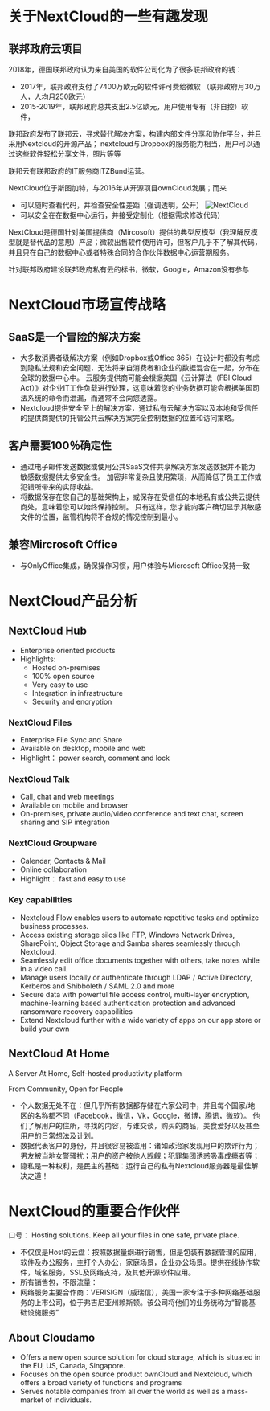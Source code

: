 
# 关于NextCloud的一些有趣发现

## 联邦政府云项目

2018年，德国联邦政府认为来自美国的软件公司化为了很多联邦政府的钱：
- 2017年，联邦政府支付了7400万欧元的软件许可费给微软 （联邦政府月30万人，人均月250欧元）
- 2015-2019年，联邦政府总共支出2.5亿欧元，用户使用专有（非自控）软件，

联邦政府发布了联邦云，寻求替代解决方案，构建内部文件分享和协作平台，并且采用Nextcloud的开源产品； nextcloud与Dropbox的服务能力相当，用户可以通过这些软件轻松分享文件，照片等等

联邦云有联邦政府的IT服务商ITZBund运营。

NextCloud位于斯图加特，与2016年从开源项目ownCloud发展；而来
- 可以随时查看代码，并检查安全性差距（强调透明，公开）
![NextCloud](https://cdn.prod.www.spiegel.de/images/6212d26d-0001-0004-0000-000001276776_w718_r2.0795180722891566_fpx44.62_fpy54.94.jpg)
- 可以安全在在数据中心运行，并接受定制化（根据需求修改代码）

NextCloud是德国针对美国提供商（Mircosoft）提供的典型反模型（我理解反模型就是替代品的意思）产品；微软出售软件使用许可，但客户几乎不了解其代码，并且只在自己的数据中心或者特殊合同的合作伙伴数据中心运营期服务。

针对联邦政府建设联邦政府私有云的标书，微软，Google，Amazon没有参与

# NextCloud市场宣传战略
## SaaS是一个冒险的解决方案
- 大多数消费者级解决方案（例如Dropbox或Office 365）在设计时都没有考虑到隐私法规和安全问题，无法将来自消费者和企业的数据混合在一起，分布在全球的数据中心中。 云服务提供商可能会根据美国《云计算法（FBI Cloud Act）》对企业IT工作负载进行处理，这意味着您的业务数据可能会根据美国司法系统的命令而泄漏，而通常不会向您透露。
- Nextcloud提供安全至上的解决方案，通过私有云解决方案以及本地和受信任的提供商提供的托管公共云解决方案完全控制数据的位置和访问策略。
## 客户需要100％确定性
- 通过电子邮件发送数据或使用公共SaaS文件共享解决方案发送数据并不能为敏感数据提供太多安全性。 加密非常复杂且使用繁琐，从而降低了员工工作或犯错所带来的实际收益。
- 将数据保存在您自己的基础架构上，或保存在受信任的本地私有或公共云提供商处，意味着您可以始终保持控制。 只有这样，您才能向客户确切显示其敏感文件的位置，监管机构将不合规的情况控制到最小。
## 兼容Mircrosoft Office
- 与OnlyOffice集成，确保操作习惯，用户体验与Microsoft Office保持一致

# NextCloud产品分析

## NextCloud Hub

- Enterprise oriented products
- Highlights:
  - Hosted on-premises
  - 100% open source
  - Very easy to use
  - Integration in infrastructure
  - Security and encryption

### NextCloud Files

- Enterprise File Sync and Share
- Available on desktop, mobile and web
- Highlight： power search, comment and lock 

### NextCloud Talk

- Call, chat and web meetings
- Available on mobile and browser
- On-premises, private audio/video conference and text chat, screen sharing and SIP integration

### NextCloud Groupware

- Calendar, Contacts & Mail
- Online collaboration
- Highlight： fast and easy to use

### Key capabilities

- Nextcloud Flow enables users to automate repetitive tasks and optimize business processes.
- Access existing storage silos like FTP, Windows Network Drives, SharePoint, Object Storage and Samba shares seamlessly through Nextcloud.
- Seamlessly edit office documents together with others, take notes while in a video call.
- Manage users locally or authenticate through LDAP / Active Directory, Kerberos and Shibboleth / SAML 2.0 and more
- Secure data with powerful file access control, multi-layer encryption, machine-learning based authentication protection and advanced ransomware recovery capabilities
- Extend Nextcloud further with a wide variety of apps on our app store or build your own

## NextCloud At Home

A Server At Home, Self-hosted productivity platform

From Community, Open for People

- 个人数据无处不在：但几乎所有数据都存储在六家公司中，并且每个国家/地区的名称都不同（Facebook，微信，Vk，Google，微博，腾讯，微软）。 他们了解用户的住所，寻找的内容，与谁交谈，购买的商品，美食爱好以及甚至用户的日常想法及计划。
- 数据代表客户的身份，并且很容易被滥用：诸如政治家发现用户的欺诈行为；男友被当地女警骚扰；用户的资产被他人觊觎；犯罪集团诱惑吸毒成瘾者等；
- 隐私是一种权利，是民主的基础：运行自己的私有Nextcloud服务器是最佳解决之道！

# NextCloud的重要合作伙伴

口号： Hosting solutions. Keep all your files in one safe, private place.

- 不仅仅是Host的云盘：按照数据量纲进行销售，但是包装有数据管理的应用，软件及办公服务，主打个人办公，家庭场景，企业办公场景。提供在线协作软件，域名服务，SSL及网络支持，及其他开源软件应用。
- 所有销售包，不限流量：
- 网络服务主要合作商：VERISIGN（威瑞信），美国一家专注于多种网络基础服务的上市公司，位于弗吉尼亚州赖斯顿。该公司将他们的业务统称为“智能基础设施服务”

## About Cloudamo
- Offers a new open source solution for cloud storage, which is situated in the EU, US, Canada, Singapore.
- Focuses on the open source product ownCloud and Nextcloud, which offers a broad variety of functions and programs
- Serves notable companies from all over the world as well as a mass-market of individuals.


